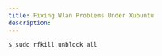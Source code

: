 ```yaml
---
title: Fixing Wlan Problems Under Xubuntu
description:
---
```


```bash
$ sudo rfkill unblock all
```

